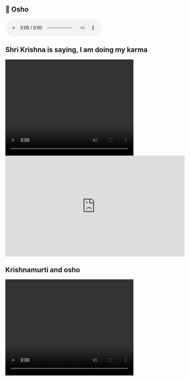 <!DOCTYPE html>
<html lang="en">
<head>
    <meta charset="UTF-8">
    <meta name="viewport" content="width=device-width, initial-scale=1.0">
    <title>Multimedia</title>
</head>
<body>
    <h2>🎵 Osho</h2>
    <audio controls >//you can add here auto playloop
        <source src="audio/osho.mp3" type="audio/mpeg">
        your browser does not support the audio element.
    </audio>
    <h2>Shri Krishna is saying, I am doing my karma</h2>
    <video width="400" height="300" controls autoplay loop  >//auto playloop is used for auto play
        <source src="video/osho.mp4" type="video/mp4">
        your browser does not support the video tag.
    </video>
    <iframe width="560" height="315" src="https://www.youtube.com/embed/bvMHgeAsDpk?si=SVKMx1XHARs99LES" title="YouTube video player" frameborder="0" allow="accelerometer; autoplay; clipboard-write; encrypted-media; gyroscope; picture-in-picture; web-share" referrerpolicy="strict-origin-when-cross-origin" allowfullscreen></iframe>
    <h2>Krishnamurti and osho</h2>
    <video width="400" height="300" controls >
        <source src="video/SubhashChandra Bose.mp4" type="video/mp4">
        your browser does not support the video tag.



    </video>
    <iframe width="560" height="315" src="https://www.youtube.com/embed/_5bHjHQ9LUk?si=soSjNWn4TqBnUfF-" title="YouTube video player" frameborder="0" allow="accelerometer; autoplay; clipboard-write; encrypted-media; gyroscope; picture-in-picture; web-share" referrerpolicy="strict-origin-when-cross-origin" allowfullscreen></iframe>
</body>
</html>
